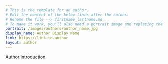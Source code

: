 ```yaml
---
# This is the template for an author.
# Edit the content of the below lines after the colons.
# Rename the file --> firstname_lastname.md
# To make it work, you'll also need a portrait image and replacing the {author_name} in the 'portrait' variable.
portrait: /images/authors/author_name.jpg
display_name: Author Display Name
link: https://link.to.author
layout: author
---
```


Author introduction.